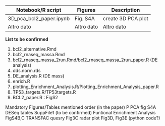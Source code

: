 | Notebook/R script         | Figures       | Description         |
|---------------------------|---------------|---------------------|
| 3D_pca_bcl2_paper.ipynb     | Fig. S4A        |  create 3D PCA plot |
| Altro dato                | Altro dato    | Altro dato  |





**List to be confirmed** 
1. bcl2_alternative.Rmd
2. bcl2_rnaseq_massa.Rmd
3. bcl2_rnaseq_massa_2run.Rmd/bcl2_rnaseq_massa_2run_paper.R (DE analysis)
4. dds.norm.rds
5. DE_analysis.R (DE mass)
6. enrich.R
7. plotting_Enrichment_Analysis.R/Plotting_Enrichment_Analysis_paper.R
8. TP53_targets.R/TP53targets.R
9. BCL2_paper.R : FigS2



Mandatory Figures/Tables
mentioned order (in the paper)
 P
 PCA fig S4A
 DESeq tables SuppFile1 (to be confirmed)
 Funtional Enrichment Analysis FigS4B,C
 TRANSFAC quesry Fig3C
 radar plot Fig3D, Fig3E (python code?)
 



